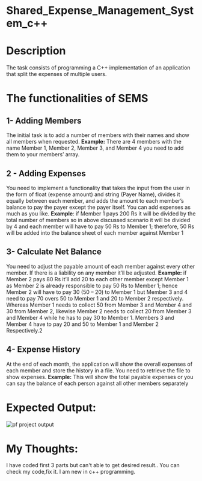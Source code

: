 # Shared_Expense_Management_System_c++
# Description
The task consists of programming a C++ implementation of an application that split the expenses of
multiple users.
# The functionalities of SEMS
## 1- Adding Members
The initial task is to add a number of members with their names and show all members when
requested.
**Example:** There are 4 members with the name Member 1, Member 2, Member 3, and Member 4 you
need to add them to your members’ array.
## 2 - Adding Expenses
You need to implement a functionality that takes the input from the user in the form of float
(expense amount) and string (Payer Name), divides it equally between each member, and adds the
amount to each member’s balance to pay the payer except the payer itself. You can add expenses as
much as you like.
**Example**: if Member 1 pays 200 Rs it will be divided by the total number of members so in above
discussed scenario it will be divided by 4 and each member will have to pay 50 Rs to Member 1;
therefore, 50 Rs will be added into the balance sheet of each member against Member 1
## 3- Calculate Net Balance
You need to adjust the payable amount of each member against every other member. If there is a
liability on any member it’ll be adjusted.
**Example:** if Member 2 pays 80 Rs it’ll add 20 to each other member except Member 1 as Member 2
is already responsible to pay 50 Rs to Member 1; hence Member 2 will have to pay 30 (50 – 20) to
Member 1 but Member 3 and 4 need to pay 70 overs 50 to Member 1 and 20 to Member 2
respectively. Whereas Member 1 needs to collect 50 from Member 3 and Member 4 and 30 from
Member 2, likewise Member 2 needs to collect 20 from Member 3 and Member 4 while he has to
pay 30 to Member 1. Members 3 and Member 4 have to pay 20 and 50 to Member 1 and Member 2
Respectively.2
## 4- Expense History
At the end of each month, the application will show the overall expenses of each member and store
the history in a file. You need to retrieve the file to show expenses.
**Example:** This will show the total payable expenses or you can say the balance of each person
against all other members separately

# Expected Output:
![pf project output](https://user-images.githubusercontent.com/93768672/218338108-589658be-606d-44e9-819a-2fffc0b79cf0.png)

# My Thoughts:
I have coded first 3 parts but can't able to get desired result.. You can check my code,fix it. I am new in c++ programming.
